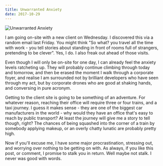 ```yaml
---
title: Unwarranted Anxiety
date: 2017-10-29
---
```


![Unwarranted Anxiety](https://source.unsplash.com/s9CC2SKySJM/1600x900)

I am going on-site with a new client on Wednesday. I discovered this via a random email last Friday. You might think "So what? you travel all the time with work - you tell stories about standing in front of rooms full of strangers, pretending to be clever". Yes, I do. I also freak out ahead of those visits.

Even though I will only be on-site for one day, I can already feel the anxiety levels ratcheting up. They will probably continue climbing through today and tomorrow, and then be erased the moment I walk through a corporate foyer, and realise I am surrounded not by brilliant developers who have seen through my act, but by corporate drones who are good at shaking hands, and conversing in pure acronym.

Getting to the client site is going to be something of an adventure. For whatever reason, reaching their office will require three or four trains, and a taxi journey. I guess it makes sense - they are one of the biggest car manufacturers in the world - why would they have an office that's easy to reach by public transport? At least the journey will give me a story to tell though, right? The chances of being squashed into the corner of a train by somebody applying makeup, or an overly chatty lunatic are probably pretty high.

Now if you'll excuse me, I have some major procrastination, stressing out, and worrying over nothing to be getting on with. As always, if you like this post, or comment, I promise to stalk you in return. Well maybe not stalk. I never was good with words.